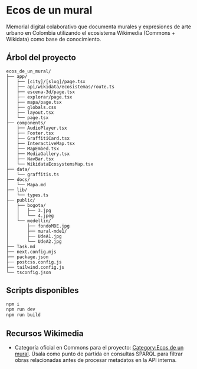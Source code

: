 # Ecos de un mural

Memorial digital colaborativo que documenta murales y expresiones de arte urbano en Colombia utilizando el ecosistema Wikimedia (Commons + Wikidata) como base de conocimiento.

## Árbol del proyecto

```
ecos_de_un_mural/
├── app/
│   ├── [city]/[slug]/page.tsx
│   ├── api/wikidata/ecosistemas/route.ts
│   ├── escena-3d/page.tsx
│   ├── explorar/page.tsx
│   ├── mapa/page.tsx
│   ├── globals.css
│   ├── layout.tsx
│   └── page.tsx
├── components/
│   ├── AudioPlayer.tsx
│   ├── Footer.tsx
│   ├── GraffitiCard.tsx
│   ├── InteractiveMap.tsx
│   ├── MapEmbed.tsx
│   ├── MediaGallery.tsx
│   ├── NavBar.tsx
│   └── WikidataEcosystemsMap.tsx
├── data/
│   └── graffitis.ts
├── docs/
│   └── Mapa.md
├── lib/
│   └── types.ts
├── public/
│   ├── bogota/
│   │   ├── 3.jpg
│   │   └── 4.jpeg
│   └── medellin/
│       ├── fondoMDE.jpg
│       ├── mural-mde1/
│       ├── UdeA1.jpg
│       └── UdeA2.jpg
├── Task.md
├── next.config.mjs
├── package.json
├── postcss.config.js
├── tailwind.config.js
└── tsconfig.json
```

## Scripts disponibles

```bash
npm i
npm run dev
npm run build
```

## Recursos Wikimedia

- Categoría oficial en Commons para el proyecto: [Category:Ecos de un mural](https://commons.wikimedia.org/wiki/Category:Ecos_de_un_mural). Úsala como punto de partida en consultas SPARQL para filtrar obras relacionadas antes de procesar metadatos en la API interna.

